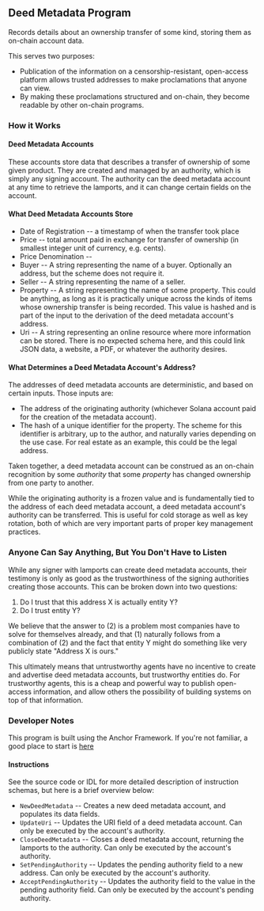 ## Deed Metadata Program
Records details about an ownership transfer of some kind, storing them
as on-chain account data.

This serves two purposes:
- Publication of the information on a censorship-resistant, open-access platform
allows trusted addresses to make proclamations that anyone can view.
- By making these proclamations structured and on-chain, they become readable by other on-chain
programs.

### How it Works
#### Deed Metadata Accounts
These accounts store data that describes a transfer of ownership of some given product.
They are created and managed by an authority, which is simply any signing account.
The authority can the deed metadata account at any time to retrieve the lamports,
and it can change certain fields on the account.

#### What Deed Metadata Accounts Store
- Date of Registration -- a timestamp of when the transfer took place
- Price -- total amount paid in exchange for transfer of ownership (in smallest integer unit of currency, e.g. cents).
- Price Denomination -- 
- Buyer -- A string representing the name of a buyer. Optionally an address, but the scheme does not require it.
- Seller -- A string representing the name of a seller.
- Property -- A string representing the name of some property. This could be anything, as long as it
is practically unique across the kinds of items whose ownership transfer is being recorded. This value is hashed and is part of the input to the derivation of the deed metadata account's address.
- Uri -- A string representing an online resource where more information can be stored. There is no expected schema here, and this could link JSON data, a website, a PDF, or whatever the authority desires.

#### What Determines a Deed Metadata Account's Address?
The addresses of deed metadata accounts are deterministic, and based on certain
inputs. Those inputs are:
- The address of the originating authority (whichever Solana account paid for
the creation of the metadata account).
- The hash of a unique identifier for the property. The scheme for this identifier
is arbitrary, up to the author, and naturally varies depending on the use case. For
real estate as an example, this could be the legal address. 

Taken together, a deed metadata account can be construed as an on-chain recognition by
some _authority_ that some _property_ has changed ownership from one party to another.

While the originating authority is a frozen value and is fundamentally tied to
the address of each deed metadata account, a deed metadata account's authority can be transferred.
This is useful for cold storage as well as key rotation, both of which are
very important parts of proper key management practices.

### Anyone Can Say Anything, But You Don't Have to Listen
While any signer with lamports can create deed metadata accounts, their testimony is
only as good as the trustworthiness of the signing authorities creating those accounts.
This can be broken down into two questions:
1. Do I trust that this address X is actually entity Y?
2. Do I trust entity Y?

We believe that the answer to (2) is a problem most companies have to solve for themselves
already, and that (1) naturally follows from a combination of (2) and the fact that
entity Y might do something like very publicly state "Address X is ours."

This ultimately means that untrustworthy agents have no incentive to create and advertise
deed metadata accounts, but trustworthy entities do.
For trustworthy agents, this is a cheap and powerful way to publish open-access information,
and allow others the possibility of building systems on top of that information.

### Developer Notes
This program is built using the Anchor Framework. If you're not familiar, a good place to start is [here](https://book.anchor-lang.com/getting_started/installation.html)

#### Instructions
See the source code or IDL for more detailed description of instruction schemas, but here is a brief
overview below:
- `NewDeedMetadata` -- Creates a new deed metadata account, and populates its data fields.
- `UpdateUri` -- Updates the URI field of a deed metadata account. Can only be executed by the account's authority.
- `CloseDeedMetadata` -- Closes a deed metadata account, returning the lamports to the authority. Can only be executed by the account's authority.
- `SetPendingAuthority` -- Updates the pending authority field to a new address. Can only be executed by the account's authority.
- `AcceptPendingAuthority` -- Updates the authority field to the value in the pending authority field. Can only be executed by the account's pending authority.
